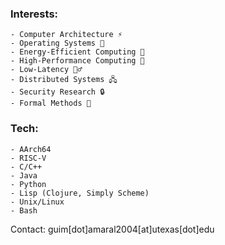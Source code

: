 ### Interests: 
    - Computer Architecture ⚡
    - Operating Systems 👑
    - Energy-Efficient Computing 🔋
    - High-Performance Computing 🚅
    - Low-Latency 🏃‍♂️
    - Distributed Systems 🖧
    - Security Research 🔒
    - Formal Methods 📓 

### Tech: 
    - AArch64
    - RISC-V
    - C/C++
    - Java 
    - Python
    - Lisp (Clojure, Simply Scheme) 
    - Unix/Linux
    - Bash

Contact: guim[dot]amaral2004[at]utexas[dot]edu

<!--
**guimamaral/guimamaral** is a ✨ _special_ ✨ repository because its `README.md` (this file) appears on your GitHub profile.

Here are some ideas to get you started:

- 🔭 I’m currently working on ...
- 🌱 I’m currently learning ...
- 👯 I’m looking to collaborate on ...
- 🤔 I’m looking for help with ...
- 💬 Ask me about ...
- 📫 How to reach me: ...
- 😄 Pronouns: ...
- ⚡ Fun fact: ...
-->
